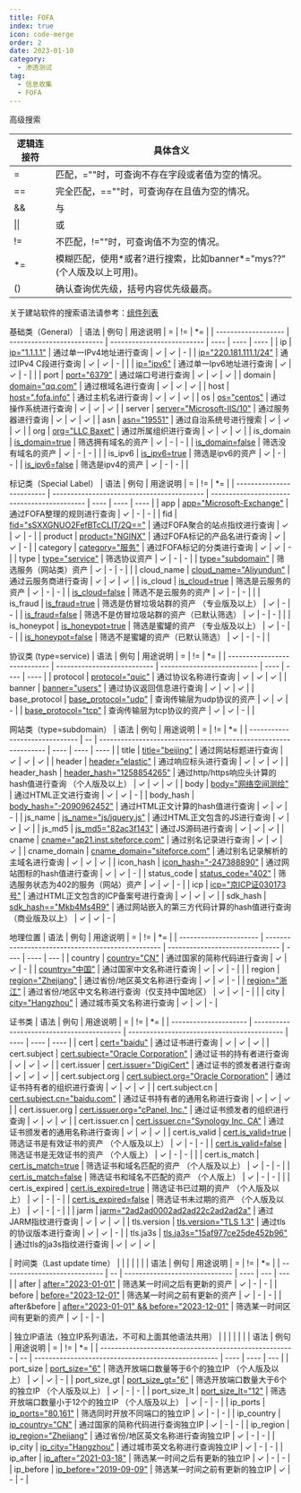 ```yaml
---
title: FOFA
index: true
icon: code-merge
order: 2
date: 2023-01-10
category:
  - 渗透测试
tag:
  - 信息收集
  - FOFA
---
```

高级搜索

| 逻辑连接符 | 具体含义                                                                           |
| ------------ | ------------------------------------------------------------------------------------ |
| \=      | 匹配，\=""时，可查询不存在字段或者值为空的情况。                                |
| \=\= | 完全匹配，\=\=""时，可查询存在且值为空的情况。                               |
| &&         | 与                                                                                 |
| \|\| | 或                                                                                 |
| !\=     | 不匹配，!\=""时，可查询值不为空的情况。                                         |
| \*\= | 模糊匹配，使用\*或者?进行搜索，比如banner\*\="mys??" (个人版及以上可用)。 |
| ()         | 确认查询优先级，括号内容优先级最高。                                               |

关于建站软件的搜索语法请参考：[组件列表](https://fofa.info/library)

基础类（General）
| 语法 | 例句 | 用途说明 | \= | !\= | \*\= |
| ------------------- | -------------------------- | -------------------------- | ---- | ---- | ---- |
| ip                | [ip=&quot;1.1.1.1&quot;](https://fofa.info/result?qbase64=aXA9IjEuMS4xLjEi)                         | 通过单一IPv4地址进行查询 | ✓ | ✓ | -  |
| [ip=&quot;220.181.111.1/24&quot;](https://fofa.info/result?qbase64=aXA9IjIyMC4xODEuMTExLjEvMjQi)                  | 通过IPv4 C段进行查询     | ✓                       | ✓ | -  |    |
| [ip=&quot;ipv6&quot;](https://fofa.info/result?qbase64=aXA9IjI2MDA6OTAwMDoyMDJhOjI2MDA6MTg6NGFiNzpmNjAwOjkzYTEi)                  | 通过单一Ipv6地址进行查询 | ✓                       | ✓ | -  |    |
| port              | [port=&quot;6379&quot;](https://fofa.info/result?qbase64=cG9ydD0iNjM3OSI=)                         | 通过端口号进行查询       | ✓ | ✓ | ✓ |
| domain            | [domain=&quot;qq.com&quot;](https://fofa.info/result?qbase64=ZG9tYWluPSJxcS5jb20i)                         | 通过根域名进行查询       | ✓ | ✓ | ✓ |
| host              | [host=&quot;.fofa.info&quot;](https://fofa.info/result?qbase64=aG9zdD0iLmZvZmEuaW5mbyI=)                         | 通过主机名进行查询       | ✓ | ✓ | ✓ |
| os                | [os=&quot;centos&quot;](https://fofa.info/result?qbase64=b3M9ImNlbnRvcyI=)                         | 通过操作系统进行查询     | ✓ | ✓ | ✓ |
| server            | [server=&quot;Microsoft-IIS/10&quot;](https://fofa.info/result?qbase64=c2VydmVyPSJNaWNyb3NvZnQtSUlTLzEwIg==)                         | 通过服务器进行查询       | ✓ | ✓ | ✓ |
| asn               | [asn=&quot;19551&quot;](https://fofa.info/result?qbase64=YXNuPSIxOTU1MSI=)                         | 通过自治系统号进行搜索   | ✓ | ✓ | ✓ |
| org               | [org=&quot;LLC Baxet&quot;](https://fofa.info/result?qbase64=b3JnPSJMTEMgQmF4ZXQi)                         | 通过所属组织进行查询     | ✓ | ✓ | ✓ |
| is\_domain     | [is_domain=true](https://fofa.info/result?qbase64=aXNfZG9tYWluPXRydWU=)                         | 筛选拥有域名的资产       | ✓ | -  | -  |
| [is_domain=false](https://fofa.info/result?qbase64=aXNfZG9tYWluPWZhbHNl)                  | 筛选没有域名的资产       | ✓                       | -  | -  |    |
| is\_ipv6       | [is_ipv6=true](https://fofa.info/result?qbase64=aXNfaXB2Nj10cnVl)                         | 筛选是ipv6的资产         | ✓ | -  | -  |
| [is_ipv6=false](https://fofa.info/result?qbase64=aXNfaXB2Nj1mYWxzZQ==)                  | 筛选是ipv4的资产         | ✓                       | -  | -  |    |

标记类（Special Label）
| 语法 | 例句 | 用途说明 | \= | !\= | \*\= |
| ------------------------- | ------------------------------------------ | ------------------------------------------- | ---- | ---- | ---- |
| app                     | [app=&quot;Microsoft-Exchange&quot;](https://fofa.info/result?qbase64=YXBwPSJNaWNyb3NvZnQtRXhjaGFuZ2Ui)                                         | 通过FOFA整理的规则进行查询                | ✓ | -  | -  |
| fid                     | [fid=&quot;sSXXGNUO2FefBTcCLIT/2Q==&quot;](https://fofa.info/result?qbase64=ZmlkPSJzU1hYR05VTzJGZWZCVGNDTElULzJRPT0i)                                         | 通过FOFA聚合的站点指纹进行查询            | ✓ | ✓ | -  |
| product                 | [product=&quot;NGINX&quot;](https://fofa.info/result?qbase64=cHJvZHVjdD0iTkdJTlgi)                                         | 通过FOFA标记的产品名进行查询              | ✓ | ✓ | -  |
| category                | [category=&quot;服务&quot;](https://fofa.info/result?qbase64=Y2F0ZWdvcnk9IuacjeWKoSI=)                                         | 通过FOFA标记的分类进行查询                | ✓ | ✓ | -  |
| type                    | [type=&quot;service&quot;](https://fofa.info/result?qbase64=dHlwZT0ic2VydmljZSI=)                                         | 筛选协议资产                              | ✓ | -  | -  |
| [type=&quot;subdomain&quot;](https://fofa.info/result?qbase64=dHlwZT0ic3ViZG9tYWluIg==)                        | 筛选服务（网站类）资产                   | ✓                                        | -  | -  |    |
| cloud\_name          | [cloud_name=&quot;Aliyundun&quot;](https://fofa.info/result?qbase64=Y2xvdWRfbmFtZT0iQWxpeXVuZHVuIg==)                                         | 通过云服务商进行查询                      | ✓ | ✓ | ✓ |
| is\_cloud            | [is_cloud=true](https://fofa.info/result?qbase64=aXNfY2xvdWQ9dHJ1ZQ==)                                         | 筛选是云服务的资产                        | ✓ | -  | -  |
| [is_cloud=false](https://fofa.info/result?qbase64=aXNfY2xvdWQ9ZmFsc2U=)                        | 筛选不是云服务的资产                     | ✓                                        | -  | -  |    |
| is\_fraud            | [is_fraud=true](https://fofa.info/result?qbase64=aXNfZnJhdWQ9dHJ1ZQ==)                                         | 筛选是仿冒垃圾站群的资产 （专业版及以上） | ✓ | -  | -  |
| [is_fraud=false](https://fofa.info/result?qbase64=aXNfZnJhdWQ9ZmFsc2U=)                        | 筛选不是仿冒垃圾站群的资产（已默认筛选） | ✓                                        | -  | -  |    |
| is\_honeypot         | [is_honeypot=true](https://fofa.info/result?qbase64=aXNfaG9uZXlwb3Q9dHJ1ZQ==)                                         | 筛选是蜜罐的资产 （专业版及以上）         | ✓ | -  | -  |
| [is_honeypot=false](https://fofa.info/result?qbase64=aXNfaG9uZXlwb3Q9ZmFsc2U=)                        | 筛选不是蜜罐的资产（已默认筛选）         | ✓                                        | -  | -  |    |

协议类 (type\=service) 
| 语法 | 例句 | 用途说明 | \= | !\= | \*\= |
| ---------------------------- | --------------------------- | --------------------------- | ---- | ---- | ---- |
| protocol                   | [protocol=&quot;quic&quot;](https://fofa.info/result?qbase64=cHJvdG9jb2w9InF1aWMi)                          | 通过协议名称进行查询      | ✓ | ✓ | ✓ |
| banner                     | [banner=&quot;users&quot;](https://fofa.info/result?qbase64=YmFubmVyPSJ1c2VycyI=)                          | 通过协议返回信息进行查询  | ✓ | ✓ | ✓ |
| base\_protocol          | [base_protocol=&quot;udp&quot;](https://fofa.info/result?qbase64=YmFzZV9wcm90b2NvbD0idWRwIg==)                          | 查询传输层为udp协议的资产 | ✓ | ✓ | -  |
| [base_protocol=&quot;tcp&quot;](https://fofa.info/result?qbase64=YmFzZV9wcm90b2NvbD0idGNwIg==)                           | 查询传输层为tcp协议的资产 | ✓                        | ✓ | -  |    |

网站类（type\=subdomain）
| 语法 | 例句 | 用途说明 | \= | !\= | \*\= |
| ------------------------------ | -- | --------------------------------------------------------------- | ---- | ---- | ---- |
| title                        | [title=&quot;beijing&quot;](https://fofa.info/result?qbase64=dGl0bGU9ImJlaWppbmci) | 通过网站标题进行查询                                          | ✓ | ✓ | ✓ |
| header                       | [header=&quot;elastic&quot;](https://fofa.info/result?qbase64=aGVhZGVyPSJlbGFzdGljIg==) | 通过响应标头进行查询                                          | ✓ | ✓ | ✓ |
| header\_hash              | [header_hash=&quot;1258854265&quot;](https://fofa.info/result?qbase64=aGVhZGVyX2hhc2g9IjEyNTg4NTQyNjUi) | 通过http/https响应头计算的hash值进行查询 （个人版及以上）     | ✓ | ✓ | ✓ |
| body                         | [body=&quot;网络空间测绘&quot;](https://fofa.info/result?qbase64=Ym9keT0i572R57uc56m66Ze05rWL57uYIg==) | 通过HTML正文进行查询                                          | ✓ | ✓ | -  |
| body\_hash                | [body_hash=&quot;-2090962452&quot;](https://fofa.info/result?qbase64=Ym9keV9oYXNoPSItMjA5MDk2MjQ1MiI=) | 通过HTML正文计算的hash值进行查询                              | ✓ | ✓ | -  |
| js\_name                  | [js_name=&quot;js/jquery.js&quot;](https://fofa.info/result?qbase64=anNfbmFtZT0ianMvanF1ZXJ5LmpzIg==) | 通过HTML正文包含的JS进行查询                                  | ✓ | ✓ | ✓ |
| js\_md5                   | [js_md5=&quot;82ac3f143&quot;](https://fofa.info/result?qbase64=anNfbWQ1PSI4MmFjM2YxNDMyN2E4YjdiYTQ5YmFhMjA4ZDRlYWExNSI=) | 通过JS源码进行查询                                            | ✓ | ✓ | ✓ |
| cname                        | [cname=&quot;ap21.inst.siteforce.com&quot;](https://fofa.info/result?qbase64=Y25hbWU9ImFwMjEuaW5zdC5zaXRlZm9yY2UuY29tIg==) | 通过别名记录进行查询                                          | ✓ | ✓ | ✓ |
| cname\_domain             | [cname_domain=&quot;siteforce.com&quot;](https://fofa.info/result?qbase64=Y25hbWVfZG9tYWluPSJzaXRlZm9yY2UuY29tIg==) | 通过别名记录解析的主域名进行查询                              | ✓ | ✓ | ✓ |
| icon\_hash                | [icon_hash=&quot;-247388890&quot;](https://fofa.info/result?qbase64=aWNvbl9oYXNoPSItMjQ3Mzg4ODkwIg==) | 通过网站图标的hash值进行查询                                  | ✓ | ✓ | -  |
| status\_code              | [status_code=&quot;402&quot;](https://fofa.info/result?qbase64=c3RhdHVzX2NvZGU9IjQwMiI=) | 筛选服务状态为402的服务（网站）资产                           | ✓ | ✓ | -  |
| icp                          | [icp=&quot;京ICP证030173号&quot;](https://fofa.info/result?qbase64=aWNwPSLkuqxJQ1Dor4EwMzAxNzPlj7ci) | 通过HTML正文包含的ICP备案号进行查询                           | ✓ | ✓ | ✓ |
| sdk\_hash                 | [sdk_hash==&quot;Mkb4Ms4R9&quot;](https://fofa.info/result?qbase64=c2RrX2hhc2g9PSJNa2I0TXM0Ujk2Z2x2L1Q2VFJ6d1BXaDNVRGF0QnFlRiI=) | 通过网站嵌入的第三方代码计算的hash值进行查询 （商业版及以上） | ✓ | ✓ | -  |

地理位置
| 语法 | 例句 | 用途说明 | \= | !\= | \*\= |
| ---------------------- | ------------------------------------------------- | ------------------------------- | ---- | ---- | --- |
| country              | [country=&quot;CN&quot;](https://fofa.info/result?qbase64=Y291bnRyeT0iQ04i)                                                | 通过国家的简称代码进行查询    | ✓ | ✓ | - |
| [country=&quot;中国&quot;](https://fofa.info/result?qbase64=Y291bnRyeT0i5Lit5Zu9Ig==)                     | 通过国家中文名称进行查询                        | ✓                            | ✓ | -  |   |
| region               | [region=&quot;Zhejiang&quot;](https://fofa.info/result?qbase64=cmVnaW9uPSJaaGVqaWFuZyI=)                                                | 通过省份/地区英文名称进行查询 | ✓ | ✓ | - |
| [region=&quot;浙江&quot;](https://fofa.info/result?qbase64=cmVnaW9uPSLmtZnmsZ8i)                     | 通过省份/地区中文名称进行查询（仅支持中国地区） | ✓                            | ✓ | -  |   |
| city                 | [city=&quot;Hangzhou&quot;](https://fofa.info/result?qbase64=Y2l0eT0iSGFuZ3pob3Ui)                                                | 通过城市英文名称进行查询      | ✓ | ✓ | - |

证书类 
| 语法 | 例句 | 用途说明 | \= | !\= | \*\= |
| --------------------- | ----------------------------------------- | ------------------------------------------- | ---- | ---- | ---- |
| cert                | [cert=&quot;baidu&quot;](https://fofa.info/result?qbase64=Y2VydD0iYmFpZHUi)                                        | 通过证书进行查询                          | ✓ | ✓ | ✓ |
| cert.subject        | [cert.subject=&quot;Oracle Corporation&quot;](https://fofa.info/result?qbase64=Y2VydC5zdWJqZWN0PSJPcmFjbGUgQ29ycG9yYXRpb24i)                                        | 通过证书的持有者进行查询                  | ✓ | ✓ | ✓ |
| cert.issuer         | [cert.issuer=&quot;DigiCert&quot;](https://fofa.info/result?qbase64=Y2VydC5pc3N1ZXI9IkRpZ2lDZXJ0Ig==)                                        | 通过证书的颁发者进行查询                  | ✓ | ✓ | ✓ |
| cert.subject.org    | [cert.subject.org=&quot;Oracle Corporation&quot;](https://fofa.info/result?qbase64=Y2VydC5zdWJqZWN0Lm9yZz0iT3JhY2xlIENvcnBvcmF0aW9uIg==)                                        | 通过证书持有者的组织进行查询              | ✓ | ✓ | ✓ |
| cert.subject.cn     | [cert.subject.cn=&quot;baidu.com&quot;](https://fofa.info/result?qbase64=Y2VydC5zdWJqZWN0LmNuPSJiYWlkdS5jb20i)                                        | 通过证书持有者的通用名称进行查询          | ✓ | ✓ | ✓ |
| cert.issuer.org     | [cert.issuer.org=&quot;cPanel, Inc.&quot;](https://fofa.info/result?qbase64=Y2VydC5pc3N1ZXIub3JnPSJjUGFuZWwsIEluYy4i)                                        | 通过证书颁发者的组织进行查询              | ✓ | ✓ | ✓ |
| cert.issuer.cn      | [cert.issuer.cn=&quot;Synology Inc. CA&quot;](https://fofa.info/result?qbase64=Y2VydC5pc3N1ZXIuY249IlN5bm9sb2d5IEluYy4gQ0Ei)                                        | 通过证书颁发者的通用名称进行查询          | ✓ | ✓ | ✓ |
| cert.is\_valid   | [cert.is_valid=true](https://fofa.info/result?qbase64=Y2VydC5pc192YWxpZD10cnVl)                                        | 筛选证书是有效证书的资产 （个人版及以上） | ✓ | -  | -  |
| [cert.is_valid=false](https://fofa.info/result?qbase64=Y2VydC5pc192YWxpZD1mYWxzZQ==)                    | 筛选证书是无效证书的资产 （个人版上）   | ✓                                        | -  | -  |    |
| cert.is\_match   | [cert.is_match=true](https://fofa.info/result?qbase64=Y2VydC5pc19tYXRjaD10cnVl)                                        | 筛选证书和域名匹配的资产 （个人版及以上） | ✓ | -  | -  |
| [cert.is_match=false](https://fofa.info/result?qbase64=Y2VydC5pc19tYXRjaD1mYWxzZQ==)                    | 筛选证书和域名不匹配的资产 （个人版上） | ✓                                        | -  | -  |    |
| cert.is\_expired | [cert.is_expired=true](https://fofa.info/result?qbase64=Y2VydC5pc19leHBpcmVkPXRydWU=)                                        | 筛选证书已过期的资产 （个人版及以上）     | ✓ | -  | -  |
| [cert.is_expired=false](https://fofa.info/result?qbase64=Y2VydC5pc19leHBpcmVkPWZhbHNl)                    | 筛选证书未过期的资产 （个人版及以上）   | ✓                                        | -  | -  |    |
| jarm                | [jarm=&quot;2ad2ad0002ad2ad22c2ad2ad2a&quot;](https://fofa.info/result?qbase64=amFybT0iMmFkMmFkMDAwMmFkMmFkMjJjMmFkMmFkMmFkMmFkMmVhYzkyZWMzNGJjYzBjZjc1MjBlOTc1NDdmODNlODEi)                                        | 通过JARM指纹进行查询                      | ✓ | ✓ | ✓ |
| tls.version         | [tls.version=&quot;TLS 1.3&quot;](https://fofa.info/result?qbase64=dGxzLnZlcnNpb249IlRMUyAxLjMi)                                        | 通过tls的协议版本进行查询                 | ✓ | ✓ | -  |
| tls.ja3s            | [tls.ja3s=&quot;15af977ce25de452b96&quot;](https://fofa.info/result?qbase64=dGxzLmphM3M9IjE1YWY5NzdjZTI1ZGU0NTJiOTZhZmZhMmFkZGIxMDM2Ig==)                                        | 通过tls的ja3s指纹进行查询                 | ✓ | ✓ | ✓ |

| 时间类（Last update time） |  |                              |    |   |   |
| 语法 | 例句 | 用途说明 | \= | !\= | \*\= |
| ---------------------------- | -- | ------------------------------ | ---- | --- | --- |
| after                      | [after=&quot;2023-01-01&quot;](https://fofa.info/result?qbase64=YWZ0ZXI9IjIwMjMtMDEtMDEi) | 筛选某一时间之后有更新的资产 | ✓ | - | - |
| before                     | [before=&quot;2023-12-01&quot;](https://fofa.info/result?qbase64=YmVmb3JlPSIyMDIzLTEyLTAxIg==) | 筛选某一时间之前有更新的资产 | ✓ | - | - |
| after&before               | [after=&quot;2023-01-01&quot; &amp;&amp; before=&quot;2023-12-01&quot;](https://fofa.info/result?qbase64=YWZ0ZXI9IjIwMjMtMDEtMDEiICYmIGJlZm9yZT0iMjAyMy0xMi0wMSI=) | 筛选某一时间区间有更新的资产 | ✓ | - | - |

| 独立IP语法（独立IP系列语法，不可和上面其他语法共用） |  |                                                   |    |    |   |
| 语法 | 例句 | 用途说明 | \= | !\= | \*\= |
| ------------------------------------------------------ | -- | --------------------------------------------------- | ---- | ---- | --- |
| port\_size                                        | [port_size=&quot;6&quot;](https://fofa.info/result?qbase64=cG9ydF9zaXplPSI2Ig==) | 筛选开放端口数量等于6个的独立IP （个人版及以上）  | ✓ | ✓ | - |
| port\_size\_gt                                 | [port_size_gt=&quot;6&quot;](https://fofa.info/result?qbase64=cG9ydF9zaXplX2d0PSI2Ig==) | 筛选开放端口数量大于6个的独立IP （个人版及以上）  | ✓ | -  | - |
| port\_size\_lt                                 | [port_size_lt=&quot;12&quot;](https://fofa.info/result?qbase64=cG9ydF9zaXplX2x0PSIxMiI=) | 筛选开放端口数量小于12个的独立IP （个人版及以上） | ✓ | -  | - |
| ip\_ports                                         | [ip_ports=&quot;80,161&quot;](https://fofa.info/result?qbase64=aXBfcG9ydHM9IjgwLDE2MSI=) | 筛选同时开放不同端口的独立IP                      | ✓ | -  | - |
| ip\_country                                       | [ip_country=&quot;CN&quot;](https://fofa.info/result?qbase64=aXBfY291bnRyeT0iQ04i) | 通过国家的简称代码进行查询独立IP                  | ✓ | -  | - |
| ip\_region                                        | [ip_region=&quot;Zhejiang&quot;](https://fofa.info/result?qbase64=aXBfcmVnaW9uPSJaaGVqaWFuZyI=) | 通过省份/地区英文名称进行查询独立IP               | ✓ | -  | - |
| ip\_city                                          | [ip_city=&quot;Hangzhou&quot;](https://fofa.info/result?qbase64=aXBfY2l0eT0iSGFuZ3pob3Ui) | 通过城市英文名称进行查询独立IP                    | ✓ | -  | - |
| ip\_after                                         | [ip_after=&quot;2021-03-18&quot;](https://fofa.info/result?qbase64=aXBfYWZ0ZXI9IjIwMjEtMDMtMTgi) | 筛选某一时间之后有更新的独立IP                    | ✓ | -  | - |
| ip\_before                                        | [ip_before=&quot;2019-09-09&quot;](https://fofa.info/result?qbase64=aXBfYmVmb3JlPSIyMDE5LTA5LTA5Ig==) | 筛选某一时间之前有更新的独立IP                    | ✓ | -  | - |